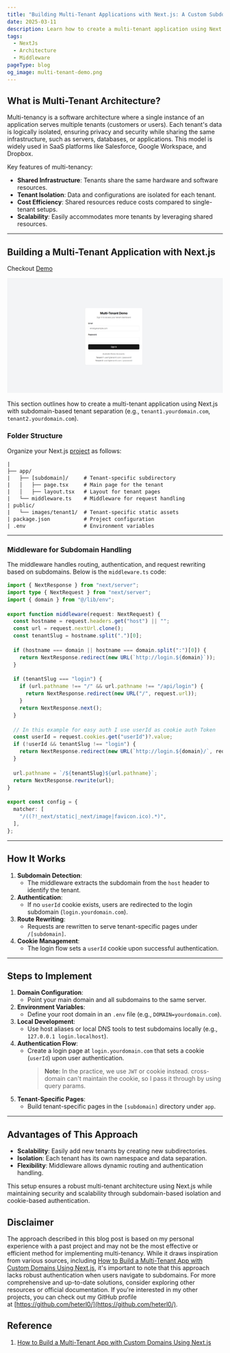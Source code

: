 ```yaml
---
title: "Building Multi-Tenant Applications with Next.js: A Custom Subdomain Approach"
date: 2025-03-11
description: Learn how to create a multi-tenant application using Next.js with custom subdomains. This guide covers setting up tenant-specific pages, authentication, and route rewriting for a scalable and secure architecture.
tags:
  - NextJs
  - Architecture
  - Middleware
pageType: blog
og_image: multi-tenant-demo.png
---
```

## What is Multi-Tenant Architecture?

Multi-tenancy is a software architecture where a single instance of an application serves multiple tenants (customers or users). Each tenant's data is logically isolated, ensuring privacy and security while sharing the same infrastructure, such as servers, databases, or applications. This model is widely used in SaaS platforms like Salesforce, Google Workspace, and Dropbox.

Key features of multi-tenancy:

- **Shared Infrastructure**: Tenants share the same hardware and software resources.
- **Tenant Isolation**: Data and configurations are isolated for each tenant.
- **Cost Efficiency**: Shared resources reduce costs compared to single-tenant setups.
- **Scalability**: Easily accommodates more tenants by leveraging shared resources.

---

## Building a Multi-Tenant Application with Next.js

Checkout [Demo](https://login.heterl0.live/)

![NextJs Multi Tenant Demo](./multi-tenant-demo.png)

This section outlines how to create a multi-tenant application using Next.js with subdomain-based tenant separation (e.g., `tenant1.yourdomain.com`, `tenant2.yourdomain.com`).

### Folder Structure

Organize your Next.js [project](https://github.com/heterl0/nextjs-multi-tenant-with-auth) as follows:

```plaintext
| 
├── app/
|   ├── [subdomain]/     # Tenant-specific subdirectory
|   │   ├── page.tsx     # Main page for the tenant
|   │   ├── layout.tsx   # Layout for tenant pages
|   └── middleware.ts    # Middleware for request handling
| public/
|   └── images/tenant1/  # Tenant-specific static assets
| package.json           # Project configuration
| .env                   # Environment variables
```

---

### Middleware for Subdomain Handling

The middleware handles routing, authentication, and request rewriting based on subdomains. Below is the `middleware.ts` code:

```typescript
import { NextResponse } from "next/server";
import type { NextRequest } from "next/server";
import { domain } from "@/lib/env";

export function middleware(request: NextRequest) {
  const hostname = request.headers.get("host") || "";
  const url = request.nextUrl.clone();
  const tenantSlug = hostname.split(".")[0];

  if (hostname === domain || hostname === domain.split(":")[0]) {
    return NextResponse.redirect(new URL(`http://login.${domain}`));
  }

  if (tenantSlug === "login") {
    if (url.pathname !== "/" && url.pathname !== "/api/login") {
      return NextResponse.redirect(new URL("/", request.url));
    }
    return NextResponse.next();
  }
  
  // In this example for easy auth I use userId as cookie auth Token
  const userId = request.cookies.get("userId")?.value;
  if (!userId && tenantSlug !== "login") {
    return NextResponse.redirect(new URL(`http://login.${domain}/`, request.url));
  }

  url.pathname = `/${tenantSlug}${url.pathname}`;
  return NextResponse.rewrite(url);
}

export const config = {
  matcher: [
    "/((?!_next/static|_next/image|favicon.ico).*)",
  ],
};
```

---

## How It Works

1. **Subdomain Detection**:
    - The middleware extracts the subdomain from the `host` header to identify the tenant.
2. **Authentication**:
    - If no `userId` cookie exists, users are redirected to the login subdomain (`login.yourdomain.com`).
3. **Route Rewriting**:
    - Requests are rewritten to serve tenant-specific pages under `/[subdomain]`.
4. **Cookie Management**:
    - The login flow sets a `userId` cookie upon successful authentication.

---

## Steps to Implement

1. **Domain Configuration**:
    - Point your main domain and all subdomains to the same server.
2. **Environment Variables**:
    - Define your root domain in an `.env` file (e.g., `DOMAIN=yourdomain.com`).
3. **Local Development**:
    - Use host aliases or local DNS tools to test subdomains locally (e.g., `127.0.0.1 login.localhost`).
4. **Authentication Flow**:
    - Create a login page at `login.yourdomain.com` that sets a cookie (`userId`) upon user authentication.
	    > **Note:** In the practice, we use `JWT` or cookie instead. cross-domain can't maintain the cookie, so I pass it through by using query params.
5. **Tenant-Specific Pages**:
    - Build tenant-specific pages in the `[subdomain]` directory under `app`.

---

## Advantages of This Approach

- **Scalability**: Easily add new tenants by creating new subdirectories.
- **Isolation**: Each tenant has its own namespace and data separation.
- **Flexibility**: Middleware allows dynamic routing and authentication handling.

This setup ensures a robust multi-tenant architecture using Next.js while maintaining security and scalability through subdomain-based isolation and cookie-based authentication.

## Disclaimer 

The approach described in this blog post is based on my personal experience with a past project and may not be the most effective or efficient method for implementing multi-tenancy. While it draws inspiration from various sources, including [How to Build a Multi-Tenant App with Custom Domains Using Next.js](https://vercel.com/guides/nextjs-multi-tenant-application), it's important to note that this approach lacks robust authentication when users navigate to subdomains. For more comprehensive and up-to-date solutions, consider exploring other resources or official documentation. If you're interested in my other projects, you can check out my GitHub profile at [https://github.com/heterl0/](https://github.com/heterl0/).

## Reference
1. [How to Build a Multi-Tenant App with Custom Domains Using Next.js](https://vercel.com/guides/nextjs-multi-tenant-application)